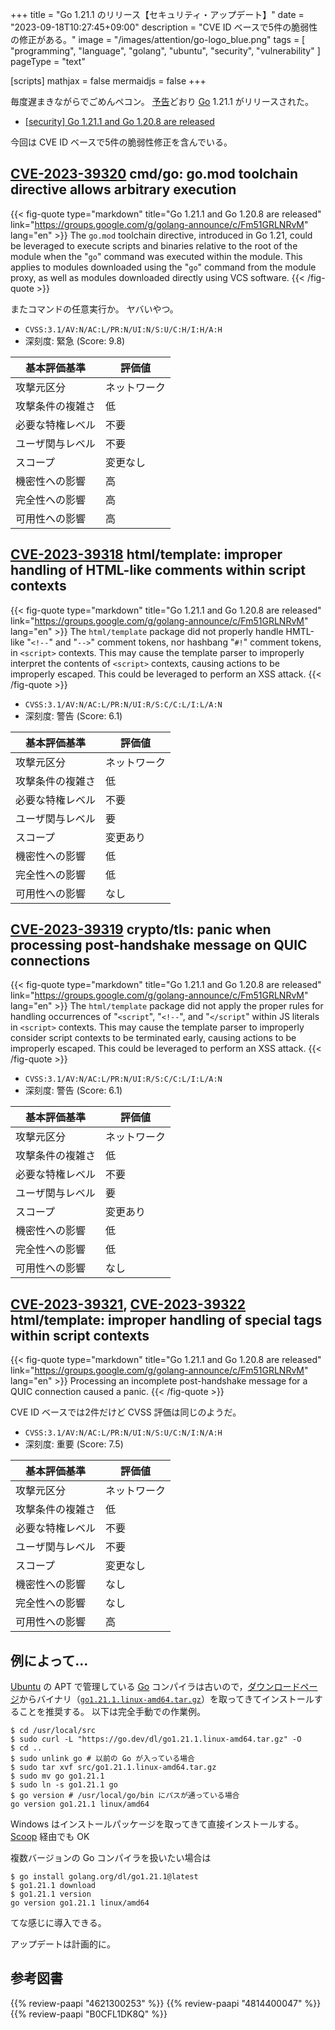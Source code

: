 +++
title = "Go 1.21.1 のリリース【セキュリティ・アップデート】"
date =  "2023-09-18T10:27:45+09:00"
description = "CVE ID ベースで5件の脆弱性の修正がある。"
image = "/images/attention/go-logo_blue.png"
tags  = [ "programming", "language", "golang", "ubuntu", "security", "vulnerability" ]
pageType = "text"

[scripts]
  mathjax = false
  mermaidjs = false
+++

毎度遅まきながらでごめんペコン。
[予告](https://groups.google.com/g/golang-announce/c/UXJQvKffcao "[security] Go 1.21.1 and Go 1.20.8 pre-announcement")どおり [Go] 1.21.1 がリリースされた。

- [[security] Go 1.21.1 and Go 1.20.8 are released](https://groups.google.com/g/golang-announce/c/Fm51GRLNRvM)

今回は CVE ID ベースで5件の脆弱性修正を含んでいる。

## [CVE-2023-39320] cmd/go: go.mod toolchain directive allows arbitrary execution

{{< fig-quote type="markdown" title="Go 1.21.1 and Go 1.20.8 are released" link="https://groups.google.com/g/golang-announce/c/Fm51GRLNRvM" lang="en" >}}
The `go.mod` toolchain directive, introduced in Go 1.21, could be leveraged to execute scripts and binaries relative to the root of the module when the "`go`" command was executed within the module. This applies to modules downloaded using the "`go`" command from the module proxy, as well as modules downloaded directly using VCS software.
{{< /fig-quote >}}

またコマンドの任意実行か。
ヤバいやつ。

- `CVSS:3.1/AV:N/AC:L/PR:N/UI:N/S:U/C:H/I:H/A:H`
- 深刻度: 緊急 (Score: 9.8)

| 基本評価基準 | 評価値 |
|--------|-------|
| 攻撃元区分 | ネットワーク |
| 攻撃条件の複雑さ | 低 |
| 必要な特権レベル | 不要 |
| ユーザ関与レベル | 不要 |
| スコープ | 変更なし |
| 機密性への影響 | 高 |
| 完全性への影響 | 高 |
| 可用性への影響 | 高 |

## [CVE-2023-39318] html/template: improper handling of HTML-like comments within script contexts

{{< fig-quote type="markdown" title="Go 1.21.1 and Go 1.20.8 are released" link="https://groups.google.com/g/golang-announce/c/Fm51GRLNRvM" lang="en" >}}
The `html/template` package did not properly handle HMTL-like "`<!--`" and "`-->`" comment tokens, nor hashbang "`#!`" comment tokens, in `<script>` contexts. This may cause the template parser to improperly interpret the contents of `<script>` contexts, causing actions to be improperly escaped. This could be leveraged to perform an XSS attack.
{{< /fig-quote >}}

- `CVSS:3.1/AV:N/AC:L/PR:N/UI:R/S:C/C:L/I:L/A:N`
- 深刻度: 警告 (Score: 6.1)

| 基本評価基準 | 評価値 |
|--------|-------|
| 攻撃元区分 | ネットワーク |
| 攻撃条件の複雑さ | 低 |
| 必要な特権レベル | 不要 |
| ユーザ関与レベル | 要 |
| スコープ | 変更あり |
| 機密性への影響 | 低 |
| 完全性への影響 | 低 |
| 可用性への影響 | なし |

## [CVE-2023-39319] crypto/tls: panic when processing post-handshake message on QUIC connections

{{< fig-quote type="markdown" title="Go 1.21.1 and Go 1.20.8 are released" link="https://groups.google.com/g/golang-announce/c/Fm51GRLNRvM" lang="en" >}}
The `html/template` package did not apply the proper rules for handling occurrences of "`<script`", "`<!--`", and "`</script`" within JS literals in `<script>` contexts. This may cause the template parser to improperly consider script contexts to be terminated early, causing actions to be improperly escaped. This could be leveraged to perform an XSS attack.
{{< /fig-quote >}}

- `CVSS:3.1/AV:N/AC:L/PR:N/UI:R/S:C/C:L/I:L/A:N`
- 深刻度: 警告 (Score: 6.1)

| 基本評価基準 | 評価値 |
|--------|-------|
| 攻撃元区分 | ネットワーク |
| 攻撃条件の複雑さ | 低 |
| 必要な特権レベル | 不要 |
| ユーザ関与レベル | 要 |
| スコープ | 変更あり |
| 機密性への影響 | 低 |
| 完全性への影響 | 低 |
| 可用性への影響 | なし |

## [CVE-2023-39321], [CVE-2023-39322] html/template: improper handling of special tags within script contexts

{{< fig-quote type="markdown" title="Go 1.21.1 and Go 1.20.8 are released" link="https://groups.google.com/g/golang-announce/c/Fm51GRLNRvM" lang="en" >}}
Processing an incomplete post-handshake message for a QUIC connection caused a panic.
{{< /fig-quote >}}

CVE ID ベースでは2件だけど CVSS 評価は同じのようだ。

- `CVSS:3.1/AV:N/AC:L/PR:N/UI:N/S:U/C:N/I:N/A:H`
- 深刻度: 重要 (Score: 7.5)

| 基本評価基準 | 評価値 |
|--------|-------|
| 攻撃元区分 | ネットワーク |
| 攻撃条件の複雑さ | 低 |
| 必要な特権レベル | 不要 |
| ユーザ関与レベル | 不要 |
| スコープ | 変更なし |
| 機密性への影響 | なし |
| 完全性への影響 | なし |
| 可用性への影響 | 高 |

## 例によって...

[Ubuntu] の APT で管理している [Go] コンパイラは古いので，[ダウンロードページ](https://go.dev/dl/ "Downloads - go.dev")からバイナリ（[`go1.21.1.linux-amd64.tar.gz`](https://go.dev/dl/go1.21.1.linux-amd64.tar.gz)）を取ってきてインストールすることを推奨する。
以下は完全手動での作業例。

```text
$ cd /usr/local/src
$ sudo curl -L "https://go.dev/dl/go1.21.1.linux-amd64.tar.gz" -O
$ cd ..
$ sudo unlink go # 以前の Go が入っている場合
$ sudo tar xvf src/go1.21.1.linux-amd64.tar.gz
$ sudo mv go go1.21.1
$ sudo ln -s go1.21.1 go
$ go version # /usr/local/go/bin にパスが通っている場合
go version go1.21.1 linux/amd64
```

Windows はインストールパッケージを取ってきて直接インストールする。
[Scoop] 経由でも OK

複数バージョンの Go コンパイラを扱いたい場合は

```text
$ go install golang.org/dl/go1.21.1@latest
$ go1.21.1 download
$ go1.21.1 version
go version go1.21.1 linux/amd64
```

てな感じに導入できる。

アップデートは計画的に。

[Go]: https://go.dev/
[Ubuntu]: https://www.ubuntu.com/ "The leading operating system for PCs, IoT devices, servers and the cloud | Ubuntu"
[Scoop]: https://scoop.sh/
[CVE-2023-39320]: https://nvd.nist.gov/vuln/detail/CVE-2023-39320
[CVE-2023-39318]: https://nvd.nist.gov/vuln/detail/CVE-2023-39318
[CVE-2023-39319]: https://nvd.nist.gov/vuln/detail/CVE-2023-39319
[CVE-2023-39321]: https://nvd.nist.gov/vuln/detail/CVE-2023-39321
[CVE-2023-39322]: https://nvd.nist.gov/vuln/detail/CVE-2023-39322

## 参考図書

{{% review-paapi "4621300253" %}} <!-- プログラミング言語Go -->
{{% review-paapi "4814400047" %}} <!-- 初めてのGo言語 -->
{{% review-paapi "B0CFL1DK8Q" %}} <!-- Go言語 100Tips -->
